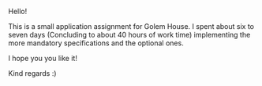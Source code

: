 Hello!

This is a small application assignment for Golem House.
I spent about six to seven days (Concluding to about 40 hours of work time) implementing the more mandatory specifications and the optional ones.

I hope you you like it!

Kind regards :) 
